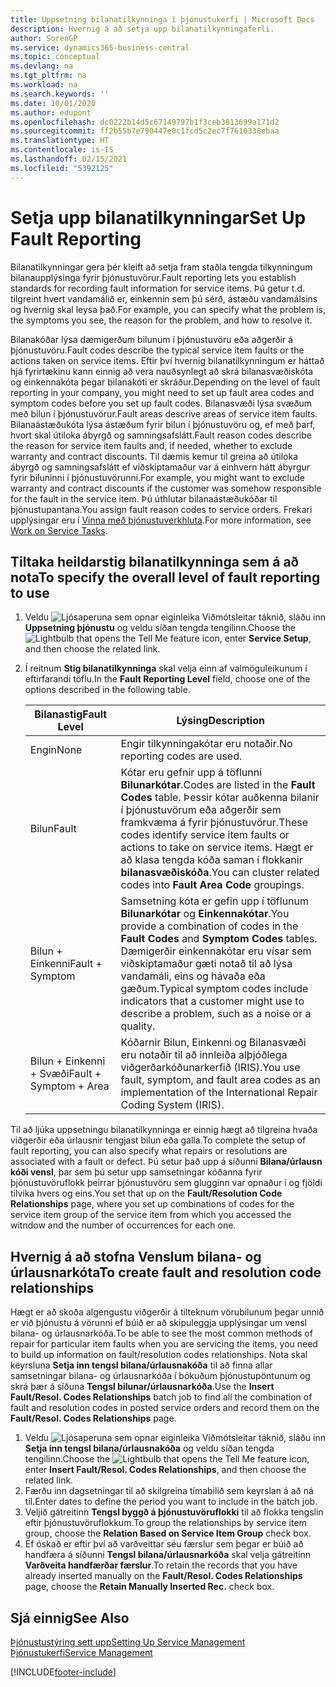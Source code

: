 ```yaml
---
title: Uppsetning bilanatilkynninga í þjónustukerfi | Microsoft Docs
description: Hvernig á að setja upp bilanatilkynningaferli.
author: SorenGP
ms.service: dynamics365-business-central
ms.topic: conceptual
ms.devlang: na
ms.tgt_pltfrm: na
ms.workload: na
ms.search.keywords: ''
ms.date: 10/01/2020
ms.author: edupont
ms.openlocfilehash: dc0222b14d5c67149797b1f3ceb3813699a171d2
ms.sourcegitcommit: ff2b55b7e790447e0c1fcd5c2ec7f7610338ebaa
ms.translationtype: HT
ms.contentlocale: is-IS
ms.lasthandoff: 02/15/2021
ms.locfileid: "5392125"
---
```

# <a name="set-up-fault-reporting"></a><span data-ttu-id="1feee-103">Setja upp bilanatilkynningar</span><span class="sxs-lookup"><span data-stu-id="1feee-103">Set Up Fault Reporting</span></span>
<span data-ttu-id="1feee-104">Bilanatilkynningar gera þér kleift að setja fram staðla tengda tilkynningum bilanaupplýsinga fyrir þjónustuvörur.</span><span class="sxs-lookup"><span data-stu-id="1feee-104">Fault reporting lets you establish standards for recording fault information for service items.</span></span> <span data-ttu-id="1feee-105">Þú getur t.d. tilgreint hvert vandamálið er, einkennin sem þú sérð, ástæðu vandamálsins og hvernig skal leysa það.</span><span class="sxs-lookup"><span data-stu-id="1feee-105">For example, you can specify what the problem is, the symptoms you see, the reason for the problem, and how to resolve it.</span></span>  

<span data-ttu-id="1feee-106">Bilanakóðar lýsa dæmigerðum bilunum í þjónustuvöru eða aðgerðir á þjónustuvöru.</span><span class="sxs-lookup"><span data-stu-id="1feee-106">Fault codes describe the typical service item faults or the actions taken on service items.</span></span> <span data-ttu-id="1feee-107">Eftir því hvernig bilanatilkynningum er háttað hjá fyrirtækinu kann einnig að vera nauðsynlegt að skrá bilanasvæðiskóta og einkennakóta þegar bilanakóti er skráður.</span><span class="sxs-lookup"><span data-stu-id="1feee-107">Depending on the level of fault reporting in your company, you might need to set up fault area codes and symptom codes before you set up fault codes.</span></span> <span data-ttu-id="1feee-108">Bilanasvæði lýsa svæðum með bilun í þjónustuvörur.</span><span class="sxs-lookup"><span data-stu-id="1feee-108">Fault areas descrive areas of service item faults.</span></span> <span data-ttu-id="1feee-109">Bilanaástæðukóta lýsa ástæðum fyrir bilun í þjónustuvöru og, ef með þarf, hvort skal útiloka ábyrgð og samningsafslátt.</span><span class="sxs-lookup"><span data-stu-id="1feee-109">Fault reason codes describe the reason for service item faults and, if needed, whether to exclude warranty and contract discounts.</span></span> <span data-ttu-id="1feee-110">Til dæmis kemur til greina að útiloka ábyrgð og samningsafslátt ef viðskiptamaður var á einhvern hátt ábyrgur fyrir biluninni í þjónustuvörunni.</span><span class="sxs-lookup"><span data-stu-id="1feee-110">For example, you might want to exclude warranty and contract discounts if the customer was somehow responsible for the fault in the service item.</span></span> <span data-ttu-id="1feee-111">Þú úthlutar bilanaástæðukóðar til þjónustupantana.</span><span class="sxs-lookup"><span data-stu-id="1feee-111">You assign fault reason codes to service orders.</span></span> <span data-ttu-id="1feee-112">Frekari upplýsingar eru í [Vinna með þjónustuverkhluta](service-how-to-work-on-service-tasks.md).</span><span class="sxs-lookup"><span data-stu-id="1feee-112">For more information, see [Work on Service Tasks](service-how-to-work-on-service-tasks.md).</span></span>  

## <a name="to-specify-the-overall-level-of-fault-reporting-to-use"></a><span data-ttu-id="1feee-113">Tiltaka heildarstig bilanatilkynninga sem á að nota</span><span class="sxs-lookup"><span data-stu-id="1feee-113">To specify the overall level of fault reporting to use</span></span>
1. <span data-ttu-id="1feee-114">Veldu ![Ljósaperuna sem opnar eiginleika Viðmótsleitar](media/ui-search/search_small.png "Segðu mér hvað þú vilt gera") táknið, sláðu inn **Uppsetning þjónustu** og veldu síðan tengda tengilinn.</span><span class="sxs-lookup"><span data-stu-id="1feee-114">Choose the ![Lightbulb that opens the Tell Me feature](media/ui-search/search_small.png "Tell me what you want to do") icon, enter **Service Setup**, and then choose the related link.</span></span>
2. <span data-ttu-id="1feee-115">Í reitnum **Stig bilanatilkynninga** skal velja einn af valmöguleikunum í eftirfarandi töflu.</span><span class="sxs-lookup"><span data-stu-id="1feee-115">In the **Fault Reporting Level** field, choose one of the options described in the following table.</span></span>  

    |<span data-ttu-id="1feee-116">**Bilanastig**</span><span class="sxs-lookup"><span data-stu-id="1feee-116">**Fault Level**</span></span>|<span data-ttu-id="1feee-117">**Lýsing**</span><span class="sxs-lookup"><span data-stu-id="1feee-117">**Description**</span></span>|  
    |------------|-------------|  
    |<span data-ttu-id="1feee-118">Engin</span><span class="sxs-lookup"><span data-stu-id="1feee-118">None</span></span> | <span data-ttu-id="1feee-119">Engir tilkynningakótar eru notaðir.</span><span class="sxs-lookup"><span data-stu-id="1feee-119">No reporting codes are used.</span></span>|  
    |<span data-ttu-id="1feee-120">Bilun</span><span class="sxs-lookup"><span data-stu-id="1feee-120">Fault</span></span> | <span data-ttu-id="1feee-121">Kótar eru gefnir upp á töflunni **Bilunarkótar**.</span><span class="sxs-lookup"><span data-stu-id="1feee-121">Codes are listed in the **Fault Codes** table.</span></span> <span data-ttu-id="1feee-122">Þessir kótar auðkenna bilanir í þjónustuvörum eða aðgerðir sem framkvæma á fyrir þjónustuvörur.</span><span class="sxs-lookup"><span data-stu-id="1feee-122">These codes identify service item faults or actions to take on service items.</span></span> <span data-ttu-id="1feee-123">Hægt er að klasa tengda kóða saman í flokkanir **bilanasvæðiskóða**.</span><span class="sxs-lookup"><span data-stu-id="1feee-123">You can cluster related codes into **Fault Area Code** groupings.</span></span>|  
    |<span data-ttu-id="1feee-124">Bilun + Einkenni</span><span class="sxs-lookup"><span data-stu-id="1feee-124">Fault + Symptom</span></span> | <span data-ttu-id="1feee-125">Samsetning kóta er gefin upp í töflunum **Bilunarkótar** og **Einkennakótar**.</span><span class="sxs-lookup"><span data-stu-id="1feee-125">You provide a combination of codes in the **Fault Codes** and **Symptom Codes** tables.</span></span> <span data-ttu-id="1feee-126">Dæmigerðir einkennakótar eru vísar sem viðskiptamaður gæti notað til að lýsa vandamáli, eins og hávaða eða gæðum.</span><span class="sxs-lookup"><span data-stu-id="1feee-126">Typical symptom codes include indicators that a customer might use to describe a problem, such as a noise or a quality.</span></span>|  
    |<span data-ttu-id="1feee-127">Bilun + Einkenni + Svæði</span><span class="sxs-lookup"><span data-stu-id="1feee-127">Fault + Symptom + Area</span></span> | <span data-ttu-id="1feee-128">Kóðarnir Bilun, Einkenni og Bilanasvæði eru notaðir til að innleiða alþjóðlega viðgerðarkóðunarkerfið (IRIS).</span><span class="sxs-lookup"><span data-stu-id="1feee-128">You use fault, symptom, and fault area codes as an implementation of the International Repair Coding System (IRIS).</span></span>|  

<span data-ttu-id="1feee-129">Til að ljúka uppsetningu bilanatilkynninga er einnig hægt að tilgreina hvaða viðgerðir eða úrlausnir tengjast bilun eða galla.</span><span class="sxs-lookup"><span data-stu-id="1feee-129">To complete the setup of fault reporting, you can also specify what repairs or resolutions are associated with a fault or defect.</span></span> <span data-ttu-id="1feee-130">Þú setur það upp á síðunni **Bilana/úrlausn kóði vensl**, þar sem þú setur upp samsetningar kóðanna fyrir þjónustuvöruflokk þeirrar þjónustuvöru sem glugginn var opnaður í og fjöldi tilvika hvers og eins.</span><span class="sxs-lookup"><span data-stu-id="1feee-130">You set that up on the **Fault/Resolution Code Relationships** page, where you set up combinations of codes for the service item group of the service item from which you accessed the witndow and the number of occurrences for each one.</span></span>

## <a name="to-create-fault-and-resolution-code-relationships"></a><span data-ttu-id="1feee-131">Hvernig á að stofna Venslum bilana- og úrlausnarkóta</span><span class="sxs-lookup"><span data-stu-id="1feee-131">To create fault and resolution code relationships</span></span>
<!--this needs to go in a working with topic-->
<span data-ttu-id="1feee-132"> Hægt er að skoða algengustu viðgerðir á tilteknum vörubilunum þegar unnið er við þjónustu á vörunni ef búið er að skipuleggja upplýsingar um vensl bilana- og úrlausnarkóða.</span><span class="sxs-lookup"><span data-stu-id="1feee-132">To be able to see the most common methods of repair for particular item faults when you are servicing the items, you need to build up information on fault/resolution codes relationships.</span></span> <span data-ttu-id="1feee-133">Nota skal keyrsluna **Setja inn tengsl bilana/úrlausnakóða** til að finna allar samsetningar bilana- og úrlausnarkóða í bókuðum þjónustupöntunum og skrá þær á síðuna **Tengsl bilunar/úrlausnarkóða**.</span><span class="sxs-lookup"><span data-stu-id="1feee-133">Use the **Insert Fault/Resol. Codes Relationships** batch job to find all the combination of fault and resolution codes in posted service orders and record them on the **Fault/Resol. Codes Relationships** page.</span></span>

1. <span data-ttu-id="1feee-134">Veldu ![Ljósaperuna sem opnar eiginleika Viðmótsleitar](media/ui-search/search_small.png "Segðu mér hvað þú vilt gera") táknið, sláðu inn **Setja inn tengsl bilana/úrlausnakóða** og veldu síðan tengda tengilinn.</span><span class="sxs-lookup"><span data-stu-id="1feee-134">Choose the ![Lightbulb that opens the Tell Me feature](media/ui-search/search_small.png "Tell me what you want to do") icon, enter **Insert Fault/Resol. Codes Relationships**, and then choose the related link.</span></span>  
2. <span data-ttu-id="1feee-135">Færðu inn dagsetningar til að skilgreina tímabilið sem keyrslan á að ná til.</span><span class="sxs-lookup"><span data-stu-id="1feee-135">Enter dates to define the period you want to include in the batch job.</span></span>  
3. <span data-ttu-id="1feee-136">Veljið gátreitinn **Tengsl byggð á þjónustuvöruflokki** til að flokka tengslin eftir þjónustuvöruflokkum.</span><span class="sxs-lookup"><span data-stu-id="1feee-136">To group the relationships by service item group, choose the **Relation Based on Service Item Group** check box.</span></span>  
4. <span data-ttu-id="1feee-137">Ef óskað er eftir því að varðveittar séu færslur sem þegar er búið að handfæra á síðunni **Tengsl bilana/úrlausnarkóða** skal velja gátreitinn **Varðveita handfærðar færslur**.</span><span class="sxs-lookup"><span data-stu-id="1feee-137">To retain the records that you have already inserted manually on the **Fault/Resol. Codes Relationships** page, choose the **Retain Manually Inserted Rec.** check box.</span></span>  

## <a name="see-also"></a><span data-ttu-id="1feee-138">Sjá einnig</span><span class="sxs-lookup"><span data-stu-id="1feee-138">See Also</span></span>
[<span data-ttu-id="1feee-139">Þjónustustýring sett upp</span><span class="sxs-lookup"><span data-stu-id="1feee-139">Setting Up Service Management</span></span>](service-setup-service.md)  
[<span data-ttu-id="1feee-140">Þjónustukerfi</span><span class="sxs-lookup"><span data-stu-id="1feee-140">Service Management</span></span>](service-service.md)  


[!INCLUDE[footer-include](includes/footer-banner.md)]